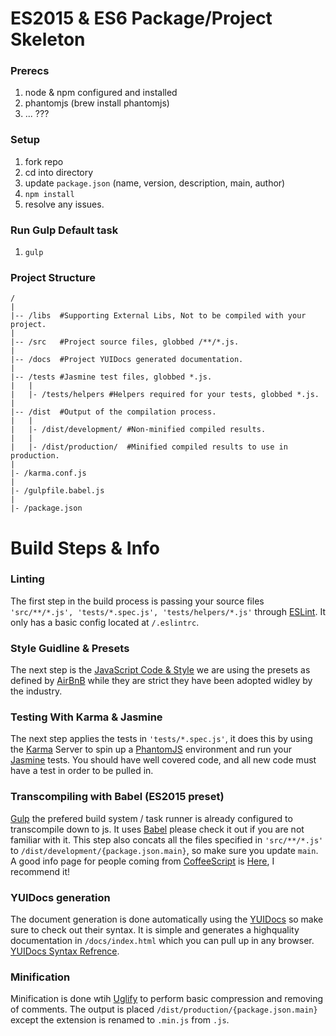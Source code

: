 # ES2015 & ES6 Package/Project Skeleton

### Prerecs
  1. node & npm configured and installed
  2. phantomjs (brew install phantomjs)
  3. ... ???

### Setup
  1. fork repo
  2. cd into directory
  3. update `package.json` (name, version, description, main, author)
  4. `npm install`
  5. resolve any issues.

### Run Gulp Default task
  1. `gulp`

### Project Structure
```text
/
|
|-- /libs  #Supporting External Libs, Not to be compiled with your project.
|
|-- /src   #Project source files, globbed /**/*.js.
|
|-- /docs  #Project YUIDocs generated documentation.
|
|-- /tests #Jasmine test files, globbed *.js.
|   |
|   |- /tests/helpers #Helpers required for your tests, globbed *.js.
|
|-- /dist  #Output of the compilation process.
|   |
|   |- /dist/development/ #Non-minified compiled results.
|   |
|   |- /dist/production/  #Minified compiled results to use in production.
|
|- /karma.conf.js
|
|- /gulpfile.babel.js
|
|- /package.json
```

# Build Steps & Info

### Linting
  The first step in the build process is passing your source files `'src/**/*.js', 'tests/*.spec.js', 'tests/helpers/*.js'` through [ESLint](http://eslint.org/). It only has a basic config located at `/.eslintrc`.

### Style Guidline & Presets
  The next step is the [JavaScript Code & Style](http://jscs.info/) we are using the presets as defined by [AirBnB](https://github.com/airbnb/javascript) while they are strict they have been adopted widley by the industry.

### Testing With Karma & Jasmine
  The next step applies the tests in `'tests/*.spec.js'`, it does this by using the [Karma](https://karma-runner.github.io) Server to spin up a [PhantomJS](http://phantomjs.org/) environment and run your [Jasmine](http://jasmine.github.io/) tests. You should have well covered code, and all new code must have a test in order to be pulled in.

### Transcompiling with Babel (ES2015 preset)
[Gulp](http://gulpjs.com/) the prefered build system / task runner is already configured to transcompile down to js. It uses [Babel](http://babeljs.io/docs/learn-es2015/) please check it out if you are not familiar with it. This step also concats all the files specified in `'src/**/*.js'` to `/dist/development/{package.json.main}`, so make sure you update `main`. A good info page for people coming from [CoffeeScript](http://coffeescript.org/) is [Here](https://gist.github.com/danielgtaylor/0b60c2ed1f069f118562), I recommend it!

### YUIDocs generation
  The document generation is done automatically using the [YUIDocs](http://yui.github.io/yuidoc/) so make sure to check out their syntax. It is simple and generates a highquality documentation in `/docs/index.html` which you can pull up in any browser. [YUIDocs Syntax Refrence](http://yui.github.io/yuidoc/syntax/index.html).

### Minification
  Minification is done wtih [Uglify](https://github.com/mishoo/UglifyJS) to perform basic compression and removing of comments. The output is placed `/dist/production/{package.json.main}` except the extension is renamed to `.min.js` from `.js`.
